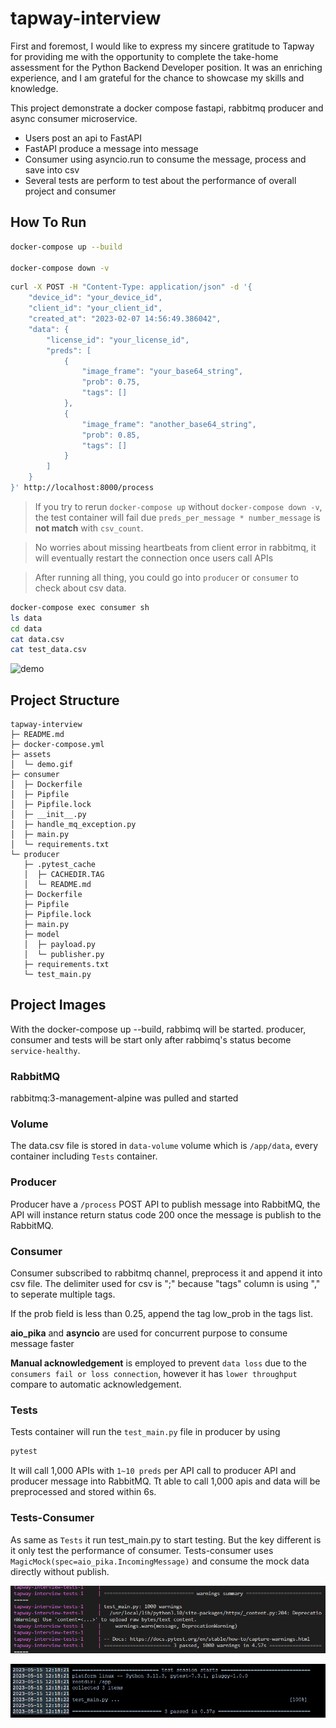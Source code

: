 # tapway-interview
First and foremost, I would like to express my sincere gratitude to Tapway for providing me with the opportunity to complete the take-home assessment for the Python Backend Developer position. It was an enriching experience, and I am grateful for the chance to showcase my skills and knowledge.

This project demonstrate a docker compose fastapi, rabbitmq producer and async consumer microservice.
- Users post an api to FastAPI 
- FastAPI produce a message into message 
- Consumer using asyncio.run to consume the message, process and save into csv
- Several tests are perform to test about the performance of overall project and consumer

## How To Run
``` bash
docker-compose up --build

docker-compose down -v

```
```bash
curl -X POST -H "Content-Type: application/json" -d '{
    "device_id": "your_device_id",
    "client_id": "your_client_id",
    "created_at": "2023-02-07 14:56:49.386042",
    "data": {
        "license_id": "your_license_id",
        "preds": [
            {
                "image_frame": "your_base64_string",
                "prob": 0.75,
                "tags": []
            },
            {
                "image_frame": "another_base64_string",
                "prob": 0.85,
                "tags": []
            }
        ]
    }
}' http://localhost:8000/process

```
> If you try to rerun `docker-compose up` without `docker-compose down -v`, the test container will fail due `preds_per_message * number_message` is **not match** with `csv_count`.

> No worries about missing heartbeats from client error in rabbitmq, it will eventually restart the connection once users call APIs

> After running all thing, you could go into `producer` or `consumer` to check about csv data.
```bash
docker-compose exec consumer sh
ls data
cd data
cat data.csv
cat test_data.csv
```

![demo](./assets/demo.gif)

## Project Structure
```
tapway-interview
├─ README.md
├─ docker-compose.yml
├─ assets
│  └─ demo.gif
├─ consumer
│  ├─ Dockerfile
│  ├─ Pipfile
│  ├─ Pipfile.lock
│  ├─ __init__.py
│  ├─ handle_mq_exception.py
│  ├─ main.py
│  └─ requirements.txt
└─ producer
   ├─ .pytest_cache
   │  ├─ CACHEDIR.TAG
   │  └─ README.md
   ├─ Dockerfile
   ├─ Pipfile
   ├─ Pipfile.lock
   ├─ main.py
   ├─ model
   │  ├─ payload.py
   │  └─ publisher.py
   ├─ requirements.txt
   └─ test_main.py
```

## Project Images
With the docker-compose up --build, rabbimq will be started. producer, consumer and tests will be start only after rabbimq's status become `service-healthy`.

### RabbitMQ 
rabbitmq:3-management-alpine was pulled and started

### Volume
The data.csv file is stored in `data-volume` volume which is `/app/data`, every container including `Tests` container. 

### Producer 
Producer have a `/process` POST API to publish message into RabbitMQ, the API will instance return status code 200 once the message is publish to the RabbitMQ.

### Consumer 
Consumer subscribed to rabbitmq channel, preprocess it and append it into csv file. The delimiter used for csv is ";" because "tags" column is using "," to seperate multiple tags. 

If the prob field is less than 0.25, append the tag low_prob in the tags list.

**aio_pika** and **asyncio** are used for concurrent purpose to consume message faster

**Manual acknowledgement**  is employed to prevent `data loss` due to the `consumers fail or loss connection`, however it has `lower throughput` compare to automatic acknowledgement.

### Tests
Tests container will run the `test_main.py` file in producer by using 
```bash
pytest
```
It will call 1,000 APIs with `1~10 preds` per API call to producer API and producer message into RabbitMQ. Tt able to call 1,000 apis and data will be preprocessed and stored within 6s.

### Tests-Consumer
As same as `Tests` it run test_main.py to start testing. But the key different is it only test the performance of consumer. Tests-consumer uses `MagicMock(spec=aio_pika.IncomingMessage)` and consume the mock data directly without publish.


![apis performance](assets/1000_api_call_performance.png) 

![consumer_performance](assets/consumer_performance.png)


